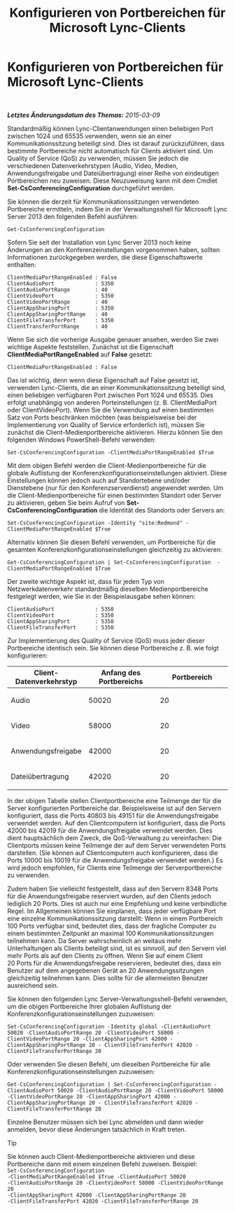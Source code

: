 ﻿---
title: Konfigurieren von Portbereichen für Microsoft Lync-Clients
TOCTitle: Konfigurieren von Portbereichen für Microsoft Lync-Clients
ms:assetid: 287d5cea-7ada-461c-9b4a-9da2af315e71
ms:mtpsurl: https://technet.microsoft.com/de-de/library/JJ204760(v=OCS.15)
ms:contentKeyID: 49293493
ms.date: 05/19/2016
mtps_version: v=OCS.15
ms.translationtype: HT
---

# Konfigurieren von Portbereichen für Microsoft Lync-Clients

 

_**Letztes Änderungsdatum des Themas:** 2015-03-09_

Standardmäßig können Lync-Clientanwendungen einen beliebigen Port zwischen 1024 und 65535 verwenden, wenn sie an einer Kommunikationssitzung beteiligt sind. Dies ist darauf zurückzuführen, dass bestimmte Portbereiche nicht automatisch für Clients aktiviert sind. Um Quality of Service (QoS) zu verwenden, müssen Sie jedoch die verschiedenen Datenverkehrstypen (Audio, Video, Medien, Anwendungsfreigabe und Dateiübertragung) einer Reihe von eindeutigen Portbereichen neu zuweisen. Diese Neuzuweisung kann mit dem Cmdlet **Set-CsConferencingConfiguration** durchgeführt werden.

Sie können die derzeit für Kommunikationssitzungen verwendeten Portbereiche ermitteln, indem Sie in der Verwaltungsshell für Microsoft Lync Server 2013 den folgenden Befehl ausführen:

    Get-CsConferencingConfiguration

Sofern Sie seit der Installation von Lync Server 2013 noch keine Änderungen an den Konferenzeinstellungen vorgenommen haben, sollten Informationen zurückgegeben werden, die diese Eigenschaftswerte enthalten:

    ClientMediaPortRangeEnabled : False
    ClientAudioPort             : 5350
    ClientAudioPortRange        : 40
    ClientVideoPort             : 5350
    ClientVideoPortRange        : 40
    ClientAppSharingPort        : 5350
    ClientAppSharingPortRange   : 40
    ClientFileTransferPort      : 5350
    ClientTransferPortRange     : 40

Wenn Sie sich die vorherige Ausgabe genauer ansehen, werden Sie zwei wichtige Aspekte feststellen. Zunächst ist die Eigenschaft **ClientMediaPortRangeEnabled** auf **False** gesetzt:

    ClientMediaPortRangeEnabled : False

Das ist wichtig, denn wenn diese Eigenschaft auf False gesetzt ist, verwenden Lync-Clients, die an einer Kommunikationssitzung beteiligt sind, einen beliebigen verfügbaren Port zwischen Port 1024 und 65535. Dies erfolgt unabhängig von anderen Porteinstellungen (z. B. ClientMediaPort oder ClientVideoPort). Wenn Sie die Verwendung auf einen bestimmten Satz von Ports beschränken möchten (was beispielsweise bei der Implementierung von Quality of Service erforderlich ist), müssen Sie zunächst die Client-Medienportbereiche aktivieren. Hierzu können Sie den folgenden Windows PowerShell-Befehl verwenden:

    Set-CsConferencingConfiguration -ClientMediaPortRangeEnabled $True

Mit dem obigen Befehl werden die Client-Medienportbereiche für die globale Auflistung der Konferenzkonfigurationseinstellungen aktiviert. Diese Einstellungen können jedoch auch auf Standortebene und/oder Dienstebene (nur für den Konferenzserverdienst) angewendet werden. Um die Client-Medienportbereiche für einen bestimmten Standort oder Server zu aktivieren, geben Sie beim Aufruf von **Set-CsConferencingConfiguration** die Identität des Standorts oder Servers an:

    Set-CsConferencingConfiguration -Identity "site:Redmond" -ClientMediaPortRangeEnabled $True

Alternativ können Sie diesen Befehl verwenden, um Portbereiche für die gesamten Konferenzkonfigurationseinstellungen gleichzeitig zu aktivieren:

    Get-CsConferencingConfiguration | Set-CsConferencingConfiguration  -ClientMediaPortRangeEnabled $True

Der zweite wichtige Aspekt ist, dass für jeden Typ von Netzwerkdatenverkehr standardmäßig dieselben Medienportbereiche festgelegt werden, wie Sie in der Beispielausgabe sehen können:

    ClientAudioPort             : 5350
    ClientVideoPort             : 5350
    ClientAppSharingPort        : 5350
    ClientFileTransferPort      : 5350

Zur Implementierung des Quality of Service (QoS) muss jeder dieser Portbereiche identisch sein. Sie können diese Portbereiche z. B. wie folgt konfigurieren:


<table>
<colgroup>
<col style="width: 33%" />
<col style="width: 33%" />
<col style="width: 33%" />
</colgroup>
<thead>
<tr class="header">
<th>Client-Datenverkehrstyp</th>
<th>Anfang des Portbereichs</th>
<th>Portbereich</th>
</tr>
</thead>
<tbody>
<tr class="odd">
<td><p>Audio</p></td>
<td><p>50020</p></td>
<td><p>20</p></td>
</tr>
<tr class="even">
<td><p>Video</p></td>
<td><p>58000</p></td>
<td><p>20</p></td>
</tr>
<tr class="odd">
<td><p>Anwendungsfreigabe</p></td>
<td><p>42000</p></td>
<td><p>20</p></td>
</tr>
<tr class="even">
<td><p>Dateiübertragung</p></td>
<td><p>42020</p></td>
<td><p>20</p></td>
</tr>
</tbody>
</table>


In der obigen Tabelle stellen Clientportbereiche eine Teilmenge der für die Server konfigurierten Portbereiche dar. Beispielsweise ist auf den Servern konfiguriert, dass die Ports 40803 bis 49151 für die Anwendungsfreigabe verwendet werden. Auf den Clientcomputern ist konfiguriert, dass die Ports 42000 bis 42019 für die Anwendungsfreigabe verwendet werden. Dies dient hauptsächlich dem Zweck, die QoS-Verwaltung zu vereinfachen: Die Clientports müssen keine Teilmenge der auf dem Server verwendeten Ports darstellen. (Sie können auf Clientcomputern auch konfigurieren, dass die Ports 10000 bis 10019 für die Anwendungsfreigabe verwendet werden.) Es wird jedoch empfohlen, für Clients eine Teilmenge der Serverportbereiche zu verwenden.

Zudem haben Sie vielleicht festgestellt, dass auf den Servern 8348 Ports für die Anwendungsfreigabe reserviert wurden, auf den Clients jedoch lediglich 20 Ports. Dies ist auch nur eine Empfehlung und keine verbindliche Regel. Im Allgemeinen können Sie einplanen, dass jeder verfügbare Port eine einzelne Kommunikationssitzung darstellt: Wenn in einem Portbereich 100 Ports verfügbar sind, bedeutet dies, dass der fragliche Computer zu einem bestimmten Zeitpunkt an maximal 100 Kommunikationssitzungen teilnehmen kann. Da Server wahrscheinlich an weitaus mehr Unterhaltungen als Clients beteiligt sind, ist es sinnvoll, auf den Servern viel mehr Ports als auf den Clients zu öffnen. Wenn Sie auf einem Client 20 Ports für die Anwendungsfreigabe reservieren, bedeutet dies, dass ein Benutzer auf dem angegebenen Gerät an 20 Anwendungssitzungen gleichzeitig teilnehmen kann. Dies sollte für die allermeisten Benutzer ausreichend sein.

Sie können den folgenden Lync Server-Verwaltungsshell-Befehl verwenden, um die obigen Portbereiche Ihrer globalen Auflistung der Konferenzkonfigurationseinstellungen zuzuweisen:

    Set-CsConferencingConfiguration -Identity global -ClientAudioPort 50020 -ClientAudioPortRange 20 -ClientVideoPort 58000 -ClientVideoPortRange 20 -ClientAppSharingPort 42000 -ClientAppSharingPortRange 20 - ClientFileTransferPort 42020 -ClientFileTransferPortRange 20

Oder verwenden Sie diesen Befehl, um dieselben Portbereiche für alle Konferenzkonfigurationseinstellungen zuzuweisen:

    Get-CsConferencingConfiguration | Set-CsConferencingConfiguration -ClientAudioPort 50020 -ClientAudioPortRange 20 -ClientVideoPort 58000 -ClientVideoPortRange 20 -ClientAppSharingPort 42000 -ClientAppSharingPortRange 20 - ClientFileTransferPort 42020 -ClientFileTransferPortRange 20

Einzelne Benutzer müssen sich bei Lync abmelden und dann wieder anmelden, bevor diese Änderungen tatsächlich in Kraft treten.


> [!TIP]
> Sie können auch Client-Medienportbereiche aktivieren und diese Portbereiche dann mit einem einzelnen Befehl zuweisen. Beispiel:<BR><CODE>Set-CsConferencingConfiguration -ClientMediaPortRangeEnabled $True -ClientAudioPort 50020 -ClientAudioPortRange 20 -ClientVideoPort 58000 -ClientVideoPortRange 20 -ClientAppSharingPort 42000 -ClientAppSharingPortRange 20 -ClientFileTransferPort 42020 -ClientFileTransferPortRange 20</CODE>


